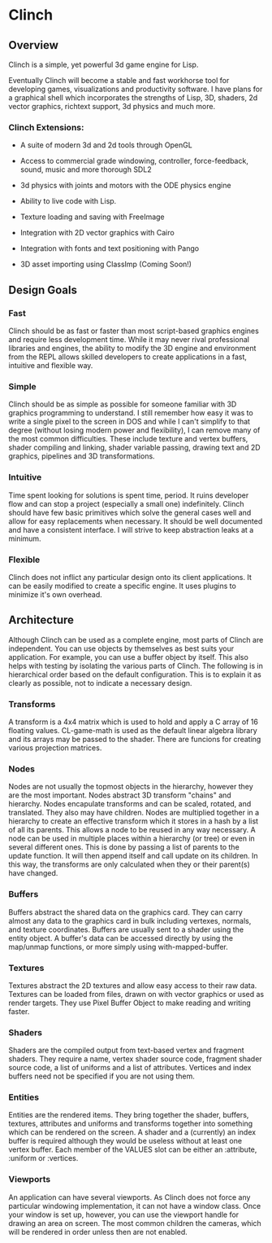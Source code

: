 # Clinch


## Overview

Clinch is a simple, yet powerful 3d game engine for Lisp. 

Eventually Clinch will become a stable and fast workhorse tool for developing games, visualizations and productivity software. I have plans for a graphical shell which incorporates the strengths of Lisp, 3D, shaders, 2d vector graphics, richtext support, 3d physics and much more.

### Clinch Extensions:

* A suite of modern 3d and 2d tools through OpenGL

* Access to commercial grade windowing, controller, force-feedback, sound, music and more thorough SDL2

* 3d physics with joints and motors with the ODE physics engine

* Ability to live code with Lisp.

* Texture loading and saving with FreeImage

* Integration with 2D vector graphics with Cairo

* Integration with fonts and text positioning with Pango

* 3D asset importing using ClassImp (Coming Soon!)

## Design Goals

### Fast 

Clinch should be as fast or faster than most script-based graphics engines and require less development time. While it may never rival professional libraries and engines, the ability to modify the 3D engine and environment from the REPL allows skilled developers to create applications in a fast, intuitive and flexible way.

### Simple

Clinch should be as simple as possible for someone familiar with 3D graphics programming to understand. I still remember how easy it was to write a single pixel to the screen in DOS and while I can't simplify to that degree (without losing modern power and flexibility), I can remove many of the most common difficulties. These include texture and vertex buffers, shader compiling and linking, shader variable passing, drawing text and 2D graphics, pipelines and 3D transformations. 

### Intuitive

Time spent looking for solutions is spent time, period. It ruins developer flow and can stop a project (especially a small one) indefinitely. Clinch should have few basic primitives which solve the general cases well and allow for easy replacements when necessary. It should be well documented and have a consistent interface. I will strive to keep abstraction leaks at a minimum. 

### Flexible

Clinch does not inflict any particular design onto its client applications. It can be easily modified to create a specific engine. It uses plugins to minimize it's own overhead.

## Architecture

Although Clinch can be used as a complete engine, most parts of Clinch are independent. You can use objects by themselves as best suits your application. For example, you can use a buffer object by itself. This also helps with testing by isolating the various parts of Clinch. The following is in hierarchical order based on the default configuration. This is to explain it as clearly as possible, not to indicate a necessary design. 

### Transforms

A transform is a 4x4 matrix which is used to hold and apply a C array of 16 floating values. CL-game-math is used as the default linear algebra library and its arrays may be passed to the shader. There are funcions for creating various projection matrices.

### Nodes

Nodes are not usually the topmost objects in the hierarchy, however they are the most important. Nodes abstract 3D transform "chains" and hierarchy. Nodes encapulate transforms and can be scaled, rotated, and translated. They also may have children. Nodes are multiplied together in a hierarchy to create an effective transform which it stores in a hash by a list of all its parents. This allows a node to be reused in any way necessary. A node can be used in multiple places within a hierarchy (or tree) or even in several different ones. This is done by passing a list of parents to the update function. It will then append itself and call update on its children. In this way, the transforms are only calculated when they or their parent(s) have changed. 

### Buffers

Buffers abstract the shared data on the graphics card. They can carry almost any data to the graphics card in bulk including vertexes, normals, and texture coordinates. Buffers are usually sent to a shader using the entity object. A buffer's data can be accessed directly by using the map/unmap functions, or more simply using with-mapped-buffer.

### Textures

Textures abstract the 2D textures and allow easy access to their raw data. Textures can be loaded from files, drawn on with vector graphics or used as render targets. They use Pixel Buffer Object to make reading and writing faster.

### Shaders

Shaders are the compiled output from text-based vertex and fragment shaders. They require a name, vertex shader source code, fragment shader source code, a list of uniforms and a list of attributes. Vertices and index buffers need not be specified if you are not using them. 

### Entities

Entities are the rendered items. They bring together the shader, buffers, textures, attributes and uniforms and transforms together into something which can be rendered on the screen. A shader and a (currently) an index buffer is required although they would be useless without at least one vertex buffer. Each member of the VALUES slot can be either an :attribute, :uniform or :vertices. 

### Viewports

An application can have several viewports. As Clinch does not force any particular windowing implementation, it can not have a window class. Once your window is set up, however, you can use the viewport handle for drawing an area on screen. The most common children the cameras, which will be rendered in order unless then are not enabled.
